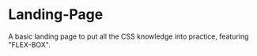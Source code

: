 # Landing-Page
A basic landing page to put all the CSS knowledge into practice, featuring "FLEX-BOX".
